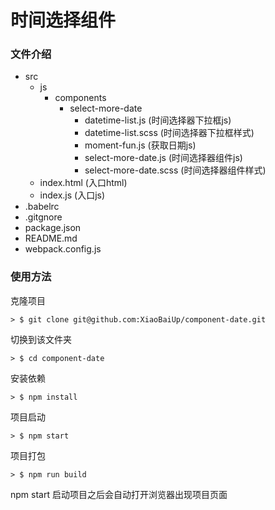 # 时间选择组件

### 文件介绍

+ src   
    + js
        + components
            + select-more-date
                + datetime-list.js      (时间选择器下拉框js)
                + datetime-list.scss    (时间选择器下拉框样式)
                + moment-fun.js         (获取日期js)
                + select-more-date.js   (时间选择器组件js)
                + select-more-date.scss (时间选择器组件样式)
    + index.html    (入口html)
    + index.js      (入口js)
+ .babelrc          
+ .gitgnore         
+ package.json      
+ README.md
+ webpack.config.js

### 使用方法

克隆项目
```
> $ git clone git@github.com:XiaoBaiUp/component-date.git
```

切换到该文件夹
```
> $ cd component-date
```

安装依赖
```
> $ npm install
```

项目启动
```
> $ npm start
```

项目打包
```
> $ npm run build
```

npm start 启动项目之后会自动打开浏览器出现项目页面

